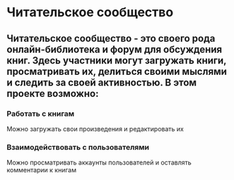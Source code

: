 # Читательское сообщество
## Читательское сообщество - это своего рода онлайн-библиотека и форум для обсуждения книг. Здесь участники могут загружать книги, просматривать их, делиться своими мыслями и следить за своей активностью. В этом проекте возможно:
### Работать с книгам
Можно загружать свои произведения и редактировать их
### Взаимодействовать с пользователями
Можно просматривать аккаунты пользователей и оставлять комментарии к книгам
